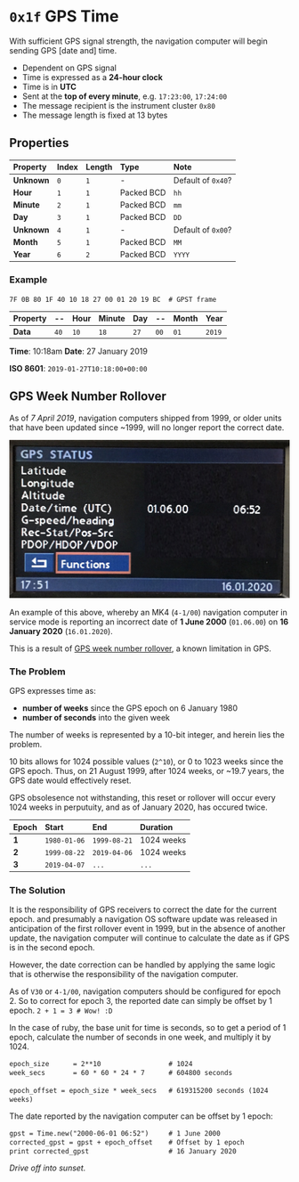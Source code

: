 # `0x1f` GPS Time

With sufficient GPS signal strength, the navigation computer will begin sending GPS [date and] time.

- Dependent on GPS signal
- Time is expressed as a **24-hour clock**
- Time is in **UTC**
- Sent at the **top of every minute**, e.g. `17:23:00`, `17:24:00`
- The message recipient is the instrument cluster `0x80`
- The message length is fixed at 13 bytes

## Properties

Property|Index|Length|Type|Note
:---|:---|:---|:---|:---
**Unknown**|`0`|`1`|-|Default of `0x40`?
**Hour**|`1`|`1`|Packed BCD| `hh`
**Minute**|`2`|`1`|Packed BCD| `mm`
**Day**|`3`|`1`|Packed BCD| `DD`
**Unknown**|`4`|`1`|-|Default of `0x00`?
**Month**|`5`|`1`|Packed BCD| `MM`
**Year**|`6`|`2`|Packed BCD| `YYYY`

### Example

    7F 0B 80 1F 40 10 18 27 00 01 20 19 BC  # GPST frame
        
Property|--|Hour|Minute|Day|--|Month|Year
---|---|---|---|---|---|---|---
**Data**|`40`|`10`|`18`|`27`|`00`|`01`|`2019`

**Time**: 10:18am
**Date**: 27 January 2019

**ISO 8601**: `2019-01-27T10:18:00+00:00`

## GPS Week Number Rollover

As of *7 April 2019*, navigation computers shipped from 1999, or older units that have been updated since ~1999, will no longer report the correct date.

![GPS Status Date Error](gpst/gps_status_date_error.jpg)

An example of this above, whereby an MK4 (`4-1/00`) navigation computer in service mode is reporting an incorrect date of **1 June 2000** (`01.06.00`) on  **16 January 2020** (`16.01.2020`).

This is a result of [GPS week number rollover](https://en.wikipedia.org/wiki/GPS_Week_Number_Rollover), a known limitation in GPS.

### The Problem

GPS expresses time as:

- **number of weeks** since the GPS epoch on 6 January 1980
- **number of seconds** into the given week

The number of weeks is represented by a 10-bit integer, and herein lies the problem.

10 bits allows for 1024 possible values (`2^10`), or 0 to 1023 weeks since the GPS epoch. Thus, on 21 August 1999, after 1024 weeks, or ~19.7 years, the GPS date would effectively reset.

GPS obsolesence not withstanding, this reset or rollover will occur every 1024 weeks in perputuity, and as of January 2020, has occured twice.

Epoch|Start|End|Duration
:---|:---|:---|:---
**1**|`1980-01-06`|`1999-08-21`|1024 weeks
**2**|`1999-08-22`|`2019-04-06`|1024 weeks
**3**|`2019-04-07`|`...`|`...`

### The Solution

It is the responsibility of GPS receivers to correct the date for the current epoch. and presumably a navigation OS software update was released in anticipation of the first rollover event in 1999, but in the absence of another update, the navigation computer will continue to calculate the date as if GPS is in the second epoch.

However, the date correction can be handled by applying the same logic that is otherwise the responsibility of the navigation computer.

As of `V30` or `4-1/00`, navigation computers should be configured for epoch 2. So to correct for epoch 3, the reported date can simply be offset by 1 epoch. `2 + 1 = 3 # Wow! :D`

In the case of ruby, the base unit for time is seconds, so to get a period of 1 epoch, calculate the number of seconds in one week, and multiply it by 1024.

    epoch_size      = 2**10                 # 1024
    week_secs       = 60 * 60 * 24 * 7      # 604800 seconds

    epoch_offset = epoch_size * week_secs   # 619315200 seconds (1024 weeks)

The date reported by the navigation computer can be offset by 1 epoch:
    
    gpst = Time.new("2000-06-01 06:52")     # 1 June 2000
    corrected_gpst = gpst + epoch_offset    # Offset by 1 epoch
    print corrected_gpst                    # 16 January 2020

*Drive off into sunset.*